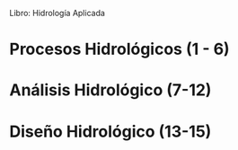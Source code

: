 Libro: Hidrología Aplicada 

# Procesos Hidrológicos (1 - 6)


# Análisis Hidrológico (7-12)


# Diseño Hidrológico (13-15)
